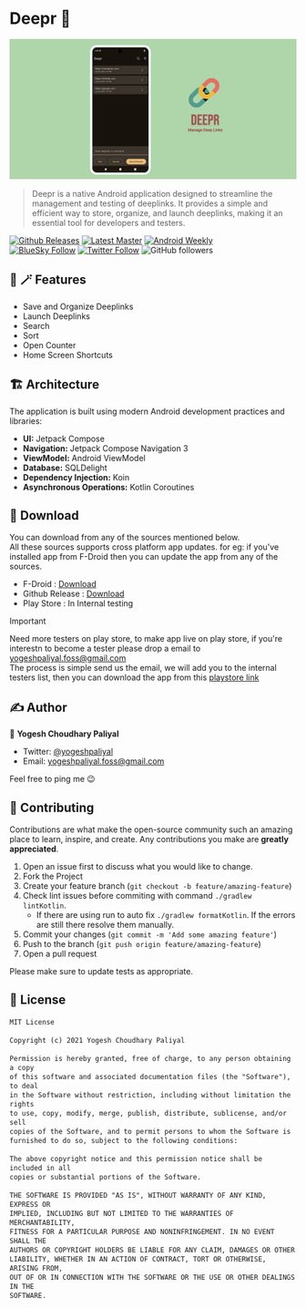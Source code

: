 # Deepr 🔗

![./fastlane/metadata/android/en-US/images/featureGraphic.png](./fastlane/metadata/android/en-US/images/featureGraphic.png)

> Deepr is a native Android application designed to streamline the management and testing of deeplinks. It provides a simple and efficient way to store, organize, and launch deeplinks, making it an essential tool for developers and testers.

[![Github Releases](https://img.shields.io/github/v/release/yogeshpaliyal/Deepr?style=for-the-badge)](https://github.com/yogeshpaliyal/Deepr/releases/latest)
[![Latest Master](https://img.shields.io/badge/Master-master?color=7885FF&label=Build&logo=android&style=for-the-badge)](https://github.com/yogeshpaliyal/Deepr/releases/download/latest-master/app-debug.apk)
[![Android Weekly](https://img.shields.io/badge/Android%20Weekly-%23685-2CA3E6.svg?style=for-the-badge)](http://androidweekly.net/issues/issue-685)    
[![BlueSky Follow](https://img.shields.io/badge/Bluesky-Follow-blue?style=for-the-badge&logo=bluesky&logoColor=%23fff&color=%23333&labelColor=%230285FF)](https://bsky.app/profile/yogeshpaliyal.com)
[![Twitter Follow](https://img.shields.io/twitter/follow/yogeshpaliyal?label=Follow&style=social)](https://twitter.com/intent/follow?screen_name=yogeshpaliyal)
![GitHub followers](https://img.shields.io/github/followers/yogeshpaliyal)

## 🎩 🪄 Features

- Save and Organize Deeplinks
- Launch Deeplinks
- Search
- Sort
- Open Counter
- Home Screen Shortcuts

## 🏗️ Architecture

The application is built using modern Android development practices and libraries:

- **UI:** Jetpack Compose
- **Navigation:** Jetpack Compose Navigation 3
- **ViewModel:** Android ViewModel
- **Database:** SQLDelight
- **Dependency Injection:** Koin
- **Asynchronous Operations:** Kotlin Coroutines

## 📲 Download
You can download from any of the sources mentioned below.  
All these sources supports cross platform app updates. for eg: if you've installed app from F-Droid then you can update the app from any of the sources.
  
- F-Droid : [Download](https://f-droid.org/packages/com.yogeshpaliyal.deepr/)
- Github Release : [Download](https://github.com/yogeshpaliyal/Deepr/releases/latest)
- Play Store : In Internal testing

> [!IMPORTANT]
> Need more testers on play store, to make app live on play store, if you're interestn to become a tester please drop a email to yogeshpaliyal.foss@gmail.com  
> The process is simple send us the email, we will add you to the internal testers list, then you can download the app from this [playstore link](https://play.google.com/store/apps/details?id=com.yogeshpaliyal.deepr)

## ✍️ Author

👤 **Yogesh Choudhary Paliyal**

* Twitter: <a href="https://twitter.com/yogeshpaliyal" target="_blank">@yogeshpaliyal</a>
* Email: yogeshpaliyal.foss@gmail.com

Feel free to ping me 😉

## 🤝 Contributing

Contributions are what make the open-source community such an amazing place to learn, inspire, and create. Any
contributions you make are **greatly appreciated**.

1. Open an issue first to discuss what you would like to change.
2. Fork the Project
3. Create your feature branch (`git checkout -b feature/amazing-feature`)
4. Check lint issues before commiting with command `./gradlew lintKotlin`.
   - If there are using run to auto fix `./gradlew formatKotlin`. If the errors are still there resolve them manually. 
6. Commit your changes (`git commit -m 'Add some amazing feature'`)
7. Push to the branch (`git push origin feature/amazing-feature`)
8. Open a pull request

Please make sure to update tests as appropriate.

## 📝 License

```
MIT License

Copyright (c) 2021 Yogesh Choudhary Paliyal

Permission is hereby granted, free of charge, to any person obtaining a copy
of this software and associated documentation files (the "Software"), to deal
in the Software without restriction, including without limitation the rights
to use, copy, modify, merge, publish, distribute, sublicense, and/or sell
copies of the Software, and to permit persons to whom the Software is
furnished to do so, subject to the following conditions:

The above copyright notice and this permission notice shall be included in all
copies or substantial portions of the Software.

THE SOFTWARE IS PROVIDED "AS IS", WITHOUT WARRANTY OF ANY KIND, EXPRESS OR
IMPLIED, INCLUDING BUT NOT LIMITED TO THE WARRANTIES OF MERCHANTABILITY,
FITNESS FOR A PARTICULAR PURPOSE AND NONINFRINGEMENT. IN NO EVENT SHALL THE
AUTHORS OR COPYRIGHT HOLDERS BE LIABLE FOR ANY CLAIM, DAMAGES OR OTHER
LIABILITY, WHETHER IN AN ACTION OF CONTRACT, TORT OR OTHERWISE, ARISING FROM,
OUT OF OR IN CONNECTION WITH THE SOFTWARE OR THE USE OR OTHER DEALINGS IN THE
SOFTWARE.
```
